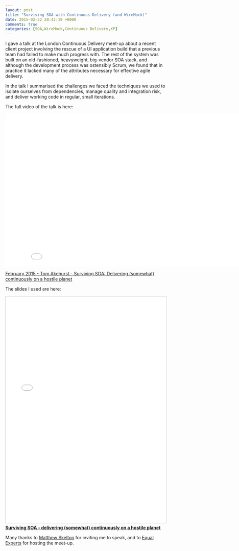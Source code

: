 ```yaml
---
layout: post
title: "Surviving SOA with Continuous Delivery (and WireMock)"
date: 2015-02-22 20:42:19 +0000
comments: true
categories: [SOA,WireMock,Continuous Delivery,XP]
---
```


I gave a talk at the London Continuous Delivery meet-up about a recent client project involving the rescue of a UI application build that a previous team had failed to make much progress with. The rest of the system was built on an old-fashioned, heavyweight, big-vendor SOA stack, and although the development process was ostensibly Scrum, we found that in practice it lacked many of the attributes necessary for effective agile delivery.

In the talk I summarised the challenges we faced the techniques we used to isolate ourselves from dependencies, manage quality and integration risk, and deliver working code in regular, small iterations.

<!-- more -->

The full video of the talk is here:

<iframe src="//player.vimeo.com/video/119542461" width="850" height="478" frameborder="0" allowfullscreen="allowfullscreen"></iframe>

<a href="https://vimeo.com/119542461">February 2015 - Tom Akehurst - Surviving SOA: Delivering (somewhat) continuously on a hostile planet</a>

The slides I used are here:
<iframe src="//www.slideshare.net/slideshow/embed_code/44605849" width="850" height="710" frameborder="0" marginwidth="0" marginheight="0" scrolling="no" style="border:1px solid #CCC; border-width:1px; margin-bottom:5px; max-width: 100%;" allowfullscreen> </iframe> <div style="margin-bottom:5px"> <strong> <a href="//www.slideshare.net/TomAkehurst/surviving-soa-delivering-somewhat" title="Surviving SOA - delivering (somewhat) continuously on a hostile planet" target="_blank">Surviving SOA - delivering (somewhat) continuously on a hostile planet</a> </strong></div>

Many thanks to [Matthew Skelton](https://twitter.com/matthewpskelton) for inviting me to speak, and to [Equal Experts](https://twitter.com/EqualExperts) for hosting the meet-up.